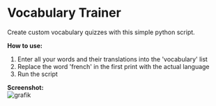 # Vocabulary Trainer  
Create custom vocabulary quizzes with this simple python script.  

**How to use:**  
1. Enter all your words and their translations into the 'vocabulary' list   
2. Replace the word 'french' in the first print with the actual language   
3. Run the script   
  
**Screenshot:**  
![grafik](https://github.com/Streikin/Vocabulary-trainer/assets/109292425/7d84c3ec-0bfc-49e2-bb94-a20f98254d27)

